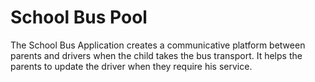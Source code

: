 # School Bus Pool


The School Bus Application creates a communicative platform 
between parents and drivers when the child takes the bus transport.
It helps the parents to update the driver when they require his service.


